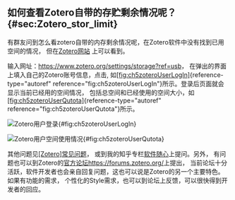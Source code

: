 ## 如何查看Zotero自带的存贮剩余情况呢？ {#sec:Zotero_stor_limit}

有群友问到怎么看zotero自带的内存剩余情况呢，在Zotero软件中没有找到已用空间的情况， 但在[Zotero网站](https://www.zotero.org/settings/storage?ref=usb) 上可以看到。

输入网址：<https://www.zotero.org/settings/storage?ref=usb>， 在弹出的界面上填入自己的Zotero账号信息，点击, 如[\[fig:ch5zoteroUserLogIn\]](#fig:ch5zoteroUserLogIn){reference-type="autoref" reference="fig:ch5zoteroUserLogIn"}所示。登录后页面就会显示当前已经用的空间情况， 包括总空间和已经使用的空间大小，如[\[fig:ch5zoteroUserQutota\]](#fig:ch5zoteroUserQutota){reference-type="autoref" reference="fig:ch5zoteroUserQutota"}所示。

![Zotero用户登录](ch5zoteroUserLogIn){#fig:ch5zoteroUserLogIn}

![Zotero用户空间使用情况](ch5zoteroUserQutota){#fig:ch5zoteroUserQutota}

其他问题见[\[Zotero\]常见问题](https://zhuanlan.zhihu.com/p/57379260)， 或到我的知乎专栏[软件随心](https://zhuanlan.zhihu.com/c_1071081428967743488)上提问。另外， 有问题也可以到Zotero的[官方论坛https://forums.zotero.org/](https://forums.zotero.org/)上提出， 当前论坛十分活跃，软件开发者也会亲自回复问题，这也可以说是Zotero的另一个主要特色。如果有功能的需求， 个性化的Style需求，也可以到论坛上反馈，可以很快得到开发者的回应。

[^1]: 根据[百度知道](https://zhidao.baidu.com/question/443193991.html)，题录是指文献的基本信息，包括题名、作者、关键词、作者机构、文献来源、摘要等。选择保存题录是指当获得检索结果后， 如需要将检索结果的目录保存以供他用时，可在检索结果的简单页面上选择条目进行保存。

[^2]: 当前只支持外文的数据库，[CNKI](http://www.cnki.net)等中文的数据库还不支持。 更新：20200304 使用新的[cnki.js](https://github.com/Zotero-CN/translators_CN)后也可以在导入题录的同时下载中国期刊网的PDF了。 详见[5.6](#sec:cnki_fulltext){reference-type="ref" reference="sec:cnki_fulltext"}。

[^3]: 以下介绍的[Zotero](https://www.zotero.org/)都是基于英文界面操作， 大家可以方便地根据截图找到相应的中文界面位置。如果想更改[Zotero](https://www.zotero.org/)的界面语言 参见[5.1](#sec:chang_gui_lan){reference-type="ref" reference="sec:chang_gui_lan"}。

[^4]: 除了分类(文件夹之外)，还可以通过 标签和关联对文献进行管理，见[5.5](#sec:tag){reference-type="ref" reference="sec:tag"}和 [Zotero分类、标签和关联的使用。](https://zhuanlan.zhihu.com/p/275707703)

[^5]: 一般情况下会调用操作系统默认地打开PDF的软件来打开PDF附件， 如果需要修改打开PDF附件的软件，请参阅[5.32](#sec:open_PDF){reference-type="ref" reference="sec:open_PDF"}

[^6]: 更新： 20200304 使用新的[cnki.js](https://github.com/Zotero-CN/translators_CN) 后也可以下载中国期刊网的PDF了， 详见[5.6](#sec:cnki_fulltext){reference-type="ref" reference="sec:cnki_fulltext"}。

[^7]: 如果觉得通过搜索的方式插入文献不方便可以切换到， 见[5.4](#sec:classView){reference-type="ref" reference="sec:classView"}。

[^8]: 如果没有在不同电脑同步题录和全文的需要，本章可以略过。

[^9]: 20211003现在好像不需要翻墙也可以注册Zotero账户了。

[^10]: 在需要同步的电脑都装上坚果云、[ZotFile](http://zotfile.com/)插件并按上述设置后应该就可以在不同电脑间进行同步了。

[^11]: 如果没有使用群组的需要，本章可以略过

[^12]: 除了标签之外，可以通过 分类(文件夹)和关联对文献进行管理，详见 [Zotero分类、标签和关联的使用。](https://zhuanlan.zhihu.com/p/275707703)

[^13]: translator相当于一个翻译器， 将网页上的元素翻译为在Zotero导入网页信息时可以识别的Zotero条目。 如果你想学习translator编写请参阅 [林知](https://www.zhihu.com/people/lin-zhi-70)写的 [Zotero Translator 开发文档](https://zhuanlan.zhihu.com/p/349871853)。

[^14]: 在这个GitHub上除了CNKI的translator之外， 还有其他几个国内经常使用的数据库，如万方数据、维普、百度学术、谷粉学术、 专利搜索网站SooPAT。如果Zotero自带translator使用异常，可以选择使用这个网站上的。

[^15]: IE浏览器可能打不开，请使用Chromium内核 浏览器，如[新版Microft EDGE](https://www.microsoft.com/zh-cn/edge)、 [百分浏览器](http://www.centbrowser.cn/history.html)等打开。

[^16]: 也可以在此网页上，在链接右击， 选择链接另存为，将Style下载下来，再进行安装， 本地安装style的方法见[2.4](#sec:addStyle){reference-type="ref" reference="sec:addStyle"}。

[^17]: 我遇到的不正常的情况是英文作者后面也是"等"，如果中文作者后面 成了"et al"，可以尝试修改中文文献的"Language"字段修改为"cn"或"中文"试试。

[^18]: 其他参考文献管理软件如Mendeley， EndNote生成的参考文献同样适合。要在最后定稿后再运行此宏，参考文献更新后需要重新运行。 方法来源于：[滏阳河边捉蚯蚓：自定义宏批量修改csl生成参考文献书目的错误。](https://zhuanlan.zhihu.com/p/53594081)

[^19]: 上面的做法是将"等"用正则表达式的方法替换为"et al"， 也可以用另外的正则表达式，将"et al"替换为"等"， 请参见[Zotero+Word2016参考文献中英文混排，解决et al和等的问题，另一思路](https://zhuanlan.zhihu.com/p/60029219)。

[^20]: [ZotFile](http://zotfile.com/)的使用安装 见[3.3](#sec:ZotFileInstall){reference-type="ref" reference="sec:ZotFileInstall"}。

[^21]: 当网页加载完毕， 且Zotero在浏览器中的图标显示为黄色的灯泡时，才算translator更新成功，才能从这两个网站正常导入专利。

[^22]: 这两个网站可能需要注册才能检索和导入其PDF格式的全文。

[^23]: 最后显示84篇的原因是，有的文献同时处理两个子文件夹中， 所以这个"其它"文件夹中显示有84篇文献。
